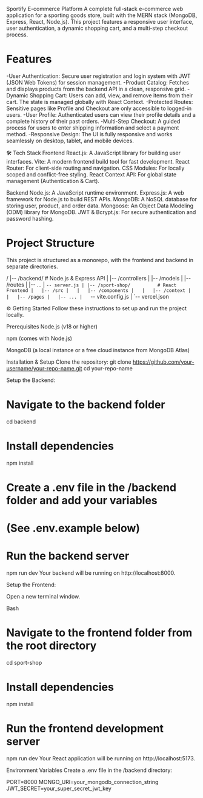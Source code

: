 Sportify E-commerce Platform
A complete full-stack e-commerce web application for a sporting goods store, built with the MERN stack (MongoDB, Express, React, Node.js). This project features a responsive user interface, user authentication, a dynamic shopping cart, and a multi-step checkout process.
 
 # Features
-User Authentication: Secure user registration and login system with JWT (JSON Web Tokens) for session management.
-Product Catalog: Fetches and displays products from the backend API in a clean, responsive grid.
-Dynamic Shopping Cart: Users can add, view, and remove items from their cart. The state is managed globally with React Context.
-Protected Routes: Sensitive pages like Profile and Checkout are only accessible to logged-in users.
-User Profile: Authenticated users can view their profile details and a complete history of their past orders.
-Multi-Step Checkout: A guided process for users to enter shipping information and select a payment method.
-Responsive Design: The UI is fully responsive and works seamlessly on desktop, tablet, and mobile devices.

🛠️ Tech Stack
Frontend
React.js: A JavaScript library for building user interfaces.
Vite: A modern frontend build tool for fast development.
React Router: For client-side routing and navigation.
CSS Modules: For locally scoped and conflict-free styling.
React Context API: For global state management (Authentication & Cart).

Backend
Node.js: A JavaScript runtime environment.
Express.js: A web framework for Node.js to build REST APIs.
MongoDB: A NoSQL database for storing user, product, and order data.
Mongoose: An Object Data Modeling (ODM) library for MongoDB.
JWT & Bcrypt.js: For secure authentication and password hashing.
 
  # Project Structure
This project is structured as a monorepo, with the frontend and backend in separate directories.

/
|-- /backend/             # Node.js & Express API
|   |-- /controllers
|   |-- /models
|   |-- /routes
|   |-- ...
|   `-- server.js
|
|-- /sport-shop/          # React Frontend
|   |-- /src
|   |   |-- /components
|   |   |-- /context
|   |   |-- /pages
|   |-- ...
|   `-- vite.config.js
|
`-- vercel.json            



⚙️ Getting Started
Follow these instructions to set up and run the project locally.

Prerequisites
Node.js (v18 or higher)

npm (comes with Node.js)

MongoDB (a local instance or a free cloud instance from MongoDB Atlas)

Installation & Setup
Clone the repository:
git clone https://github.com/your-username/your-repo-name.git
cd your-repo-name

Setup the Backend:
# Navigate to the backend folder
cd backend

# Install dependencies
npm install

# Create a .env file in the /backend folder and add your variables
# (See .env.example below)

# Run the backend server
npm run dev 
Your backend will be running on http://localhost:8000.

Setup the Frontend:

Open a new terminal window.

Bash

# Navigate to the frontend folder from the root directory
cd sport-shop

# Install dependencies
npm install

# Run the frontend development server
npm run dev
Your React application will be running on http://localhost:5173.

Environment Variables
Create a .env file in the /backend directory:

PORT=8000
MONGO_URI=your_mongodb_connection_string
JWT_SECRET=your_super_secret_jwt_key
